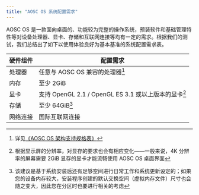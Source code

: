 ```yaml
---
title: "AOSC OS 系统配置需求"
---
```


AOSC OS 是一款面向桌面的、功能较为完整的操作系统，预装软件和基础管理特性等对设备处理器、显卡、存储和互联网连接等均有一定的需求。根据我们的测试，我们总结出了如下以使用体验良好为基本基准的系统配置需求表。

| 硬件组件 | 配置需求                                             |
|----------|------------------------------------------------------|
| 处理器   | 任意与 AOSC OS 兼容的处理器[^1]                      |
| 内存     | 至少 2GiB                                            |
| 显卡     | 支持 OpenGL 2.1 / OpenGL ES 3.1 或以上版本的显卡[^2] |
| 存储     | 至少 64GiB[^3]                                       |
| 网络连接 | 国际互联网连接                                       |

[^1]: 详见[《AOSC OS 架构支持规格表》](../isa-matrix)
[^2]: 根据显示屏的分辨率，对显存的要求也会有相应变化——一般来说，4K 分辨率的屏幕需要 2GiB 显存的显卡才能流畅使用 AOSC OS 桌面界面
[^3]: 该建议是基于系统安装后还有足够空间进行日常工作和系统更新设定的；如果您的设备内存较大，安装程序创建的默认交换空间（虚拟内存文件）尺寸也会随之变大，因此您在分区时也要进行相关的考虑